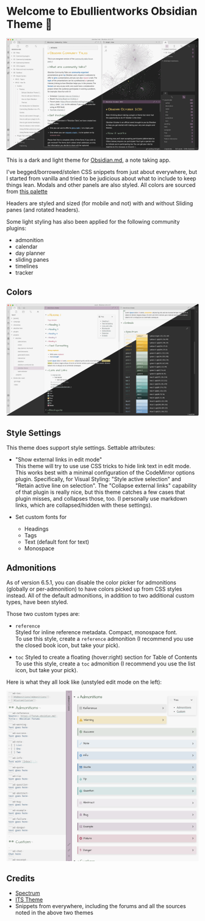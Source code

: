 # Welcome to Ebullientworks Obsidian Theme 👋

![](https://raw.githubusercontent.com/ebullient/obsidian-theme-ebullientworks/main/images/ebullientworks-theme.jpg)

This is a dark and light theme for [Obsidian.md](https://obsidian.md), a note taking app. 

I've begged/borrowed/stolen CSS snippets from just about everywhere, but I started from vanilla and tried to be judicious about what to include to keep things lean. Modals and other panels are also styled. All colors are sourced from [this palette](http://htmlpreview.github.io/?https://github.com/ebullient/obsidian-theme-ebullientworks/blob/main/colors.html)

Headers are styled and sized (for mobile and not) with and without Sliding panes (and rotated headers).

Some light styling has also been applied for the following community plugins: 

- admonition
- calendar
- day planner
- sliding panes
- timelines
- tracker

## Colors

![](https://raw.githubusercontent.com/ebullient/obsidian-theme-ebullientworks/main/images/theme-colors.jpg)

## Style Settings

This theme does support style settings. Settable attributes: 

- "Show external links in edit mode"  
    This theme will try to use use CSS tricks to hide link text in edit mode. This works best with a minimal configuration of the CodeMirror options plugin. Specifically, for Visual Styling: "Style active selection" and "Retain active line on selection". The "Collapse external links" capability of that plugin is really nice, but this theme catches a few cases that plugin misses, and collapses those, too. (I personally use markdown links, which are collapsed/hidden with these settings). 

- Set custom fonts for 
    - Headings
    - Tags
    - Text (default font for text)
    - Monospace 


## Admonitions

As of version 6.5.1, you can disable the color picker for admonitions (globally or per-admonition) to have colors picked up from CSS styles instead. All of the default admonitions, in addition to two additional custom types, have been styled.

Those two custom types are:

- `reference`  
    Styled for inline reference metadata. Compact, monospace font.  
    To use this style, create a `reference` admonition (I recommend you use the closed book icon, but take your pick).
    
- `toc`
    Styled to create a floating (hover:right) section for Table of Contents
    To use this style, create a `toc` admonition (I recommend you use the list icon, but take your pick).
    
Here is what they all look like (unstyled edit mode on the left): 

![](images/admonitions.png)



## Credits

- [Spectrum](https://github.com/Braweria/Spectrum)
- [ITS Theme](https://github.com/SlRvb/Obsidian--ITS-Theme)
- Snippets from everywhere, including the forums and all the sources noted in the above two themes

